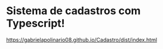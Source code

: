 # Sistema de cadastros com Typescript!
https://gabrielapolinario08.github.io/Cadastro/dist/index.html
